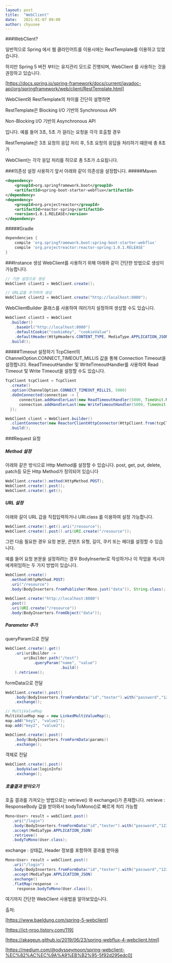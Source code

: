 ```yaml
---
layout: post
title:  "WebClient"
date:   2021-01-07 09:00
author: chyusee
---
```



###WebClient?

일반적으로 Spring 에서 웹 클라인어트를 이용시에는 RestTemplate를 이용하고 있었습니다.

하지만 Spring 5 버전 부터는 유지관리 모드로 진행되며, WebClient 를 사용하는 것을 권장하고 있습니다.

[https://docs.spring.io/spring-framework/docs/current/javadoc-api/org/springframework/web/client/RestTemplate.html]

WebClient와 RestTemplate의 차이를 간단히 설명하면

RestTemplate은 Blocking I/O 기반의 Synchronous API 

Non-Blocking I/O 기반의 Asynchronous API

입니다. 예를 들어 3초, 5초 가 걸리는 요청을 각각 호출할 경우

RestTemplate은 3초 요청의 응답 처리 후, 5초 요청의 응답을 처리하기 떄문에 총 8초가

WebClient는 각각 응답 처리를 하므로 총 5초가 소요됩니다.


###의존성 설정
사용하기 앞서 아래와 같이 의존성을 설정합니다.
#####Maven
```xml
<dependency>
    <groupId>org.springframework.boot</groupId>
    <artifactId>spring-boot-starter-webflux</artifactId>
</dependency>
<dependency>
    <groupId>org.projectreactor</groupId>
    <artifactId>reactor-spring</artifactId>
    <version>1.0.1.RELEASE</version>
</dependency>
```
#####Gradle
```gradle
dependencies {
    compile 'org.springframework.boot:spring-boot-starter-webflux'
    compile 'org.projectreactor:reactor-spring:1.0.1.RELEASE'
}
```

###Instance 생성
WebClient를 사용하기 위해 아래와 같이 간단한 방법으로 생성이 가능합니다.
```java
// 기본 설정으로 생성
WebClient client1 = WebClient.create();

// URL값을 추가하여 생성
WebClient client2 = WebClient.create("http://localhost:8080");
```

WebClientBuilder 클래스를 사용하여 여러가지 설정하여 생성할 수도 있습니다.
```java
WebClient client3 = WebClient
  .builder()
    .baseUrl("http://localhost:8080") 
    .defaultCookie("cookieKey", "cookieValue")
    .defaultHeader(HttpHeaders.CONTENT_TYPE, MediaType.APPLICATION_JSON_VALUE) 
  .build();
```

#####Timeout 설정하기
TcpClient의 ChannelOption.CONNECT_TIMEOUT_MILLIS 값을 통해 Connection Timeout을 설정합니다. 
ReadTimeoutHandler 및 WriteTimeoutHandler를 사용하여 Read Timeout 및 Write Timeout을 설정할 수도 있습니다.
```java
TcpClient tcpClient = TcpClient
  .create()
  .option(ChannelOption.CONNECT_TIMEOUT_MILLIS, 5000)
  .doOnConnected(connection -> {
      connection.addHandlerLast(new ReadTimeoutHandler(5000, TimeUnit.MILLISECONDS));
      connection.addHandlerLast(new WriteTimeoutHandler(5000, TimeUnit.MILLISECONDS));
  });

WebClient client = WebClient.builder()
  .clientConnector(new ReactorClientHttpConnector(HttpClient.from(tcpClient)))
  .build();
```

###Request 요청
##### Method 설정
아래와 같은 방식으로 Http Method를 설정할 수 있습니다.
post, get, put, delete, patch등 모든 Http Method가 정의되어 있습니다
```java
WebClient.create().method(HttpMethod.POST);
WebClient.create().post();
WebClient.create().get();
```
##### URL 설정
아래와 갈이 URL 갑을 직접입력하거나 URI.class 를 이용하여 설정 가능합니다.
```java
WebClient.create().get().uri("/resource");
WebClient.create().post().uri(URI.create("/resource"));
```
그런 다음 필요한 경우 요청 본문, 콘텐츠 유형, 길이, 쿠키 또는 헤더를 설정할 수 있습니다.

예를 들어 요청 본문을 설정하려는 경우 BodyInserter로 작성하거나 이 작업을 게시자에게위임하는 두 가지 방법이 있습니다.
```java
WebClient.create()
  .method(HttpMethod.POST)
  .uri("/resource")
  .body(BodyInserters.fromPublisher(Mono.just("data")), String.class);

WebClient.create("http://localhost:8080")
  .post()
  .uri(URI.create("/resource"))
  .body(BodyInserters.fromObject("data"));
```

##### Parameter 추가
queryParam으로 전달
```java
WebClient.create().get()
	.uri(uriBuilder ->
		uriBuilder.path("/test")
			.queryParam("name", "value")
                        .build()
	).retrieve();
```
formData으로 전달
```java
WebClient.create().post()
	.body(BodyInserters.fromFormData("id","tester").with("password","1234").with(...))
	.exchange();

// MultiValueMap
MultiValueMap map = new LinkedMultiValueMap();
map.add("key1", "value1");
map.add("key2", "value2");

WebClient.create().post()
	.body(BodyInserters.fromFormData(params))
	.exchange();
```
객체로 전달
```java
WebClient.create().post()
	.bodyValue(loginInfo)
	.exchange();
```

##### 호출결과 받아오기
호출 결과를 가져오는 방법으로는 retrieve() 와 exchange()가 존재합니다.
retrieve : ResponseBody 값을 받아와서 bodyToMono()로 빠르게 처리 가능함
```java
Mono<User> result = webClient.post()
   .uri("/login")
   .body(BodyInserters.fromFormData("id","tester").with("password","1234"))
   .accept(MediaType.APPLICATION_JSON) 
   .retrieve() 
   .bodyToMono(User.class);
```
exchange : 상태값, Header 정보를 포함하여 결과를 받아옴
```java
Mono<User> result = webClient.post()
   .uri("/login")
   .body(BodyInserters.fromFormData("id","tester").with("password","1234"))
   .accept(MediaType.APPLICATION_JSON)
   .exchange()
   .flatMap(response -> 
     response.bodyToMono(User.class));
```

여기까지 간단한 WebClient 사용법을 알아보았습니다.

출처: 

[https://www.baeldung.com/spring-5-webclient]

[https://ict-nroo.tistory.com/119]

[https://akageun.github.io/2019/06/23/spring-webflux-4-webclient.html]

[https://medium.com/@odysseymoon/spring-webclient-%EC%82%AC%EC%9A%A9%EB%B2%95-5f92d295edc0]
